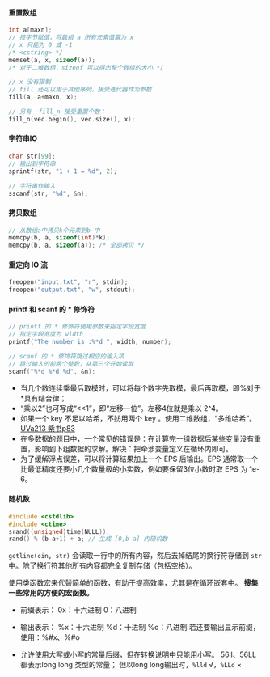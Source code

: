 #### 重置数组

```cpp
int a[maxn];
// 按字节赋值，将数组 a 所有元素值置为 x
// x 只能为 0 或 -1
/* <cstring> */
memset(a, x, sizeof(a)); 
/* 对于二维数组，sizeof 可以得出整个数组的大小 */

// x 没有限制
// fill 还可以用于其他序列，接受迭代器作为参数
fill(a, a+maxn, x);

// 另有——fill_n 接受重置个数：
fill_n(vec.begin(), vec.size(), x);
```

#### 字符串IO

```C++
char str[99];
// 输出到字符串
sprintf(str, "1 + 1 = %d", 2); 

// 字符串作输入
sscanf(str, "%d", &n);
```

#### 拷贝数组

```C++
// 从数组a中拷贝k个元素到b 中
memcpy(b, a, sizeof(int)*k);
memcpy(b, a, sizeof(a)); /* 全部拷贝 */
```

#### 重定向 IO 流

```C++
freopen("input.txt", "r", stdin);
freopen("output.txt", "w", stdout); 
```

#### printf 和 scanf 的 * 修饰符

```c++
// printf 的 * 修饰符使用参数来指定字段宽度
// 指定字段宽度为 width
printf("The number is :%*d ", width, number);

// scanf 的 * 修饰符跳过相应的输入项
// 跳过输入的前两个整数，从第三个开始读取
scanf("%*d %*d %d", &n);
```



+ 当几个数连续乘最后取模时，可以将每个数字先取模，最后再取模，即%对于*具有结合律；
+ “乘以2”也可写成“<<1”，即“左移一位”。左移4位就是乘以 2^4。
+ 如果一个 key 不足以哈希，不妨用两个 key 。使用二维数组，“多维哈希”。<u>UVa213 紫书p83</u>
+ 在多数据的题目中，一个常见的错误是：在计算完一组数据后某些变量没有重置，影响到下组数据的求解。解决：把牵涉变量定义在循环内即可。
+ 为了缓解浮点误差，可以将计算结果加上一个 EPS 后输出。EPS 通常取一个比最低精度还要小几个数量级的小实数，例如要保留3位小数时取 EPS 为 1e-6。



#### 随机数

```c++
#include <cstdlib>
#include <ctime>
srand((unsigned)time(NULL));
rand() % (b-a+1) + a; // 生成 [0,b-a] 内随机数
```



`getline(cin, str)` 会读取一行中的所有内容，然后去掉结尾的换行符存储到 `str` 中。除了换行符其他所有内容都完全复制存储（包括空格）。



使用类函数宏来代替简单的函数，有助于提高效率，尤其是在循环嵌套中。
**搜集一些常用的方便的宏函数。**





- 前缀表示：
  0x：十六进制
  0：八进制

- 输出表示：
  %x：十六进制
  %d：十进制
  %o：八进制
  若还要输出显示前缀，使用：%#x、%#o

- 允许使用大写或小写的常量后缀，但在转换说明中只能用小写。
  56ll、56LL都表示long long 类型的常量；
  但以long long输出时，`%lld` √，`%LLd` ×